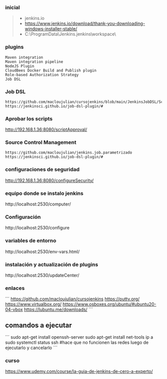 


### inicial
>- jenkins.io
>- https://www.jenkins.io/download/thank-you-downloading-windows-installer-stable/
>- C:\ProgramData\Jenkins\.jenkins\workspace\

### plugins
```
Maven integration
Maven integration pipeline
NodeJS Plugin
CloudBees Docker Build and Publish plugin
Role-based Authorization Strategy
Job DSL
```


### Job DSL
```
https://github.com/macloujulian/cursojenkins/blob/main/JenkinsJobDSL/Script%20a%20utilizar%20en%20la%20secci%C3%B3n
https://jenkinsci.github.io/job-dsl-plugin/#
```

### Aprobar los scripts
http://192.168.1.36:8080/scriptApproval/

### Source Control Management
```
https://github.com/macloujulian/jenkins.job.parametrizado
https://jenkinsci.github.io/job-dsl-plugin/#

```


### configuraciones de seguridad
http://192.168.1.36:8080/configureSecurity/

### equipo donde se instalo jenkins
http://localhost:2530/computer/

### Configuración
http://localhost:2530/configure


### variables de entorno
http://localhost:2530/env-vars.html/


### instalación y actualización de plugins
http://localhost:2530/updateCenter/

### enlaces
´´´
https://github.com/macloujulian/cursojenkins
https://putty.org/
https://www.virtualbox.org/
https://www.osboxes.org/ubuntu/#ubuntu20-04-vbox
https://lubuntu.me/downloads/
´´´

## comandos a ejecutar
´´´
sudo apt-get install openssh-server
sudo apt-get install net-tools
ip a
sudo systemctl status ssh #hace que no funcionen las redes luego de ejecutarlo y cancelarlo
´´´

### curso
https://www.udemy.com/course/la-guia-de-jenkins-de-cero-a-experto/
